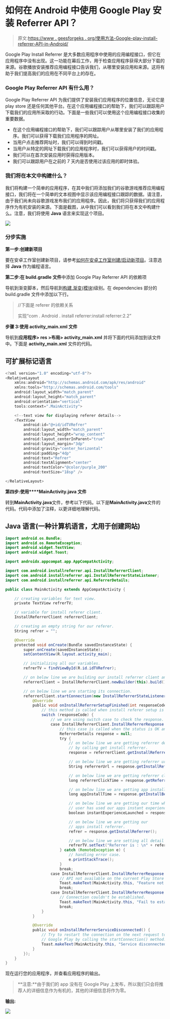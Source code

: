 # 如何在 Android 中使用 Google Play 安装 Referrer API？

> 原文:[https://www . geesforgeks . org/使用方法-Google-play-install-referrer-API-in-Android/](https://www.geeksforgeeks.org/how-to-use-google-play-install-referrer-api-in-android/)

Google Play Install Referrer 是大多数应用程序中使用的应用编程接口，但它在应用程序中没有出现。这一功能在幕后工作，用于检查应用程序获得大部分下载的来源。谷歌播放安装推荐应用编程接口告诉我们，从哪里安装应用和来源。这将有助于我们提高我们的应用在不同平台上的存在。

### Google Play Referrer API 有什么用？

Google Play Referrer API 为我们提供了安装我们应用程序的位置信息，无论它是 play store 还是任何其他平台。在这个应用编程接口的帮助下，我们可以跟踪用户下载我们的应用所采取的行动。下面是一些我们可以使用这个应用编程接口收集的重要数据。

*   在这个应用编程接口的帮助下，我们可以跟踪用户从哪里安装了我们的应用程序。我们可以获得下载我们应用程序的网址。
*   当用户点击推荐网址时，我们可以得到时间戳。
*   当用户从特定的网址下载我们的应用程序时，我们可以获得用户的时间戳。
*   我们可以在首次安装应用时获得应用版本。
*   我们可以跟踪用户在之前的 7 天内是否使用过该应用的即时体验。

### 我们将在本文中构建什么？

我们将构建一个简单的应用程序，在其中我们将添加我们的谷歌游戏推荐应用编程接口，我们将在一个简单的文本视图中显示该应用编程接口跟踪的数据。请注意，由于我们尚未向谷歌游戏发布我们的应用程序。因此，我们将只获得我们的应用程序作为有机安装的来源。下面是截图，从中我们可以看到我们将在本文中构建什么。注意，我们将使用 **Java** 语言来实现这个项目。

![](img/a1d6b199030b60d59cf19b888d6eaaac.png)

### **分步实施**

**第一步:创建新项目**

要在安卓工作室创建新项目，请参考[如何在安卓工作室创建/启动新项目](https://www.geeksforgeeks.org/android-how-to-create-start-a-new-project-in-android-studio/)。注意选择 **Java** 作为编程语言。

**第二步:在 build.gradle 文件**中添加 Google Play Referrer API 的依赖项

导航到渐变脚本，然后导航到[构建.渐变(模块)](https://www.geeksforgeeks.org/android-build-gradle/)级别。在 dependencies 部分的 build.gradle 文件中添加以下行。

> //下面是 referer 的依赖关系
> 
> 实现“com . Android . install referrer:install referrer:2.2”

**步骤 3:使用 activity_main.xml 文件**

导航到**应用程序> res >布局> activity_main.xml** 并将下面的代码添加到该文件中。下面是 **activity_main.xml** 文件的代码。

## 可扩展标记语言

```java
<?xml version="1.0" encoding="utf-8"?>
<RelativeLayout
    xmlns:android="http://schemas.android.com/apk/res/android"
    xmlns:tools="http://schemas.android.com/tools"
    android:layout_width="match_parent"
    android:layout_height="match_parent"
    android:orientation="vertical"
    tools:context=".MainActivity">

    <!--text view for displaying referer details-->
    <TextView
        android:id="@+id/idTVRefrer"
        android:layout_width="match_parent"
        android:layout_height="wrap_content"
        android:layout_centerInParent="true"
        android:layout_margin="3dp"
        android:gravity="center_horizontal"
        android:padding="4dp"
        android:text="Refrer"
        android:textAlignment="center"
        android:textColor="@color/purple_200"
        android:textSize="18sp" />

</RelativeLayout>
```

**第四步:使用****MainActivity.java 文件**

转到**MainActivity.java**文件，参考以下代码。以下是**MainActivity.java**文件的代码。代码中添加了注释，以更详细地理解代码。

## Java 语言(一种计算机语言，尤用于创建网站)

```java
import android.os.Bundle;
import android.os.RemoteException;
import android.widget.TextView;
import android.widget.Toast;

import androidx.appcompat.app.AppCompatActivity;

import com.android.installreferrer.api.InstallReferrerClient;
import com.android.installreferrer.api.InstallReferrerStateListener;
import com.android.installreferrer.api.ReferrerDetails;

public class MainActivity extends AppCompatActivity {

    // creating variables for text view.
    private TextView refrerTV;

    // variable for install referer client.
    InstallReferrerClient referrerClient;

    // creating an empty string for our referer.
    String refrer = "";

    @Override
    protected void onCreate(Bundle savedInstanceState) {
        super.onCreate(savedInstanceState);
        setContentView(R.layout.activity_main);

        // initializing all our variables.
        refrerTV = findViewById(R.id.idTVRefrer);

        // on below line we are building our install referrer client and building it.
        referrerClient = InstallReferrerClient.newBuilder(this).build();

        // on below line we are starting its connection.
        referrerClient.startConnection(new InstallReferrerStateListener() {
            @Override
            public void onInstallReferrerSetupFinished(int responseCode) {
                // this method is called when install referer setup is finished.
                switch (responseCode) {
                    // we are using switch case to check the response.
                    case InstallReferrerClient.InstallReferrerResponse.OK:
                        // this case is called when the status is OK and
                        ReferrerDetails response = null;
                        try {
                            // on below line we are getting referrer details
                            // by calling get install referrer.
                            response = referrerClient.getInstallReferrer();

                            // on below line we are getting referrer url.
                            String referrerUrl = response.getInstallReferrer();

                            // on below line we are getting referrer click time.
                            long referrerClickTime = response.getReferrerClickTimestampSeconds();

                            // on below line we are getting app install time
                            long appInstallTime = response.getInstallBeginTimestampSeconds();

                            // on below line we are getting our time when 
                            // user has used our apps instant experience.
                            boolean instantExperienceLaunched = response.getGooglePlayInstantParam();

                            // on below line we are getting our
                            // apps install referrer.
                            refrer = response.getInstallReferrer();

                            // on below line we are setting all detail to our text view.
                            refrerTV.setText("Referrer is : \n" + referrerUrl + "\n" + "Referrer Click Time is : " + referrerClickTime + "\nApp Install Time : " + appInstallTime);
                        } catch (RemoteException e) {
                            // handling error case.
                            e.printStackTrace();
                        }
                        break;
                    case InstallReferrerClient.InstallReferrerResponse.FEATURE_NOT_SUPPORTED:
                        // API not available on the current Play Store app.
                        Toast.makeText(MainActivity.this, "Feature not supported..", Toast.LENGTH_SHORT).show();
                        break;
                    case InstallReferrerClient.InstallReferrerResponse.SERVICE_UNAVAILABLE:
                        // Connection couldn't be established.
                        Toast.makeText(MainActivity.this, "Fail to establish connection", Toast.LENGTH_SHORT).show();
                        break;
                }
            }

            @Override
            public void onInstallReferrerServiceDisconnected() {
                // Try to restart the connection on the next request to
                // Google Play by calling the startConnection() method.
                Toast.makeText(MainActivity.this, "Service disconnected..", Toast.LENGTH_SHORT).show();
            }
        });
    }
}
```

现在运行您的应用程序，并查看应用程序的输出。

> **注意:**由于我们的 app 没有在 Google Play 上发布，所以我们只会将推荐人的详细信息作为有机的，其他的详细信息将作为零。

**输出:**

![](img/35d8f910d65b8b159cdb53b77153cecc.png)